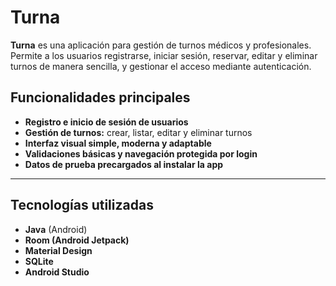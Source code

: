 
# Turna

**Turna** es una aplicación para gestión de turnos médicos y profesionales.
Permite a los usuarios registrarse, iniciar sesión, reservar, editar y eliminar turnos de manera sencilla, y gestionar el acceso mediante autenticación.

## Funcionalidades principales

* **Registro e inicio de sesión de usuarios**
* **Gestión de turnos:** crear, listar, editar y eliminar turnos
* **Interfaz visual simple, moderna y adaptable**
* **Validaciones básicas y navegación protegida por login**
* **Datos de prueba precargados al instalar la app**

---

## Tecnologías utilizadas

* **Java** (Android)
* **Room (Android Jetpack)**
* **Material Design**
* **SQLite**
* **Android Studio**

